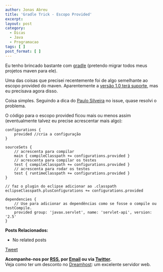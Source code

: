 ```yaml
---
author: Jonas Abreu
title: 'Gradle Trick - Escopo Provided'
excerpt:
layout: post
category:
  - Dicas
  - Java
  - Programacao
tags: [ ]
post_format: [ ]
---
```

Eu tenho brincado bastante com [gradle][1] (pretendo migrar todos meus projetos maven para ele).

Uma das coisas que precisei recentemente foi de algo semelhante ao escopo provided do maven. Aparentemente a [versão 1.0 terá suporte][2], mas eu precisava agora disso.

Coisa simples. Seguindo a dica do [Paulo Silveira][3] no issue, quase resolvi o problema.

O código para o escopo provided ficou mais ou menos assim (eventualmente talvez eu precise acrescentar mais algo):

    
    configurations {
    	provided //cria a configuração
    }
    
    sourceSets {
    	// acrescenta para compilar
    	main { compileClasspath += configurations.provided }
    	// acrescenta para compilar os testes
    	test { compileClasspath += configurations.provided }
    	// acrescenta para rodar os testes
    	test { runtimeClasspath += configurations.provided }
    }
    
    // faz o plugin do eclipse adicionar ao .classpath
    eclipseClasspath.plusConfigurations += configurations.provided
    
    dependencies {
    	// Use para adicionar as dependências como se fosse o compile ou testCompile.
    	provided group: 'javax.servlet', name: 'servlet-api', version: '2.5'
    }
    

**Posts Relacionados:** 
*   No related posts



[Tweet][4] 





**Acompanhe-nos por [ RSS][5], por [Email][6] ou via [Twitter][7].**  
Veja como ter um desconto no [Dreamhost][8]: um excelente servidor web.

 [1]: http://gradle.org
 [2]: http://issues.gradle.org/browse/GRADLE-784
 [3]: http://caelum.com.br
 [4]: https://twitter.com/share
 [5]: http://feeds.feedburner.com/VidaGeek
 [6]: http://feedburner.google.com/fb/a/mailverify?uri=VidaGeek&loc=pt_BR
 [7]: http://twitter.com/blogvidageek
 [8]: http://vidageek.net/dreamhost/
